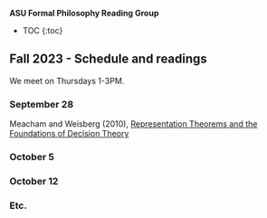 **ASU Formal Philosophy Reading Group** 
* TOC
{:toc}


## Fall 2023 - Schedule and readings

We meet on Thursdays 1-3PM. 

### September 28

Meacham and  Weisberg (2010), [Representation Theorems and the Foundations of
Decision Theory](https://drive.google.com/file/d/11ovOEKqHQ2MgLIUZzwi1ZtQUi2eo1n7l/view?usp=sharing
)

### October 5

### October 12

### Etc. 

